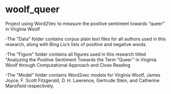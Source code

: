 # woolf_queer
Project using Word2Vec to measure the positive sentiment towards “queer” in Virginia Woolf

-The "Data" folder contains corpus plain text files for all authors used in this research, along with Bing Liu’s lists of positive and negative words.

-The "Figure" folder contains all figures used in this research titled "Analyzing the Positive Sentiment Towards the Term “Queer’’ in Virginia Woolf through Computational Approach and Close Reading

-The "Model" folder contains Word2vec models for Virginia Woolf, James Joyce, F. Scott Fitzgerald, D. H. Lawrence, Gertrude Stein, and Catherine Mansfield respectively.
